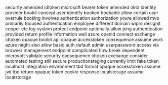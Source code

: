 security amended idtoken microsoft bearer token amended okta identity provider bookit concept user identify booked bookable allow certain user overrule booking involves authentication authorization youre allowed mvp primarily focused authentication employee different domain wipro designit cooper etc log system protect endpoint optionally allow ping authentication provided return profile information well azure openid connect exchange idtoken opaque bookit api opaque accesstoken consequence assume work azure might also allow basic auth default admin userpassword access via browser management endpoint complicated flow break dependent microsoft validate security consequence idtoken exchange consider automated testing still secure productionstaging currently limit fake token localhost integration environment tbd format opaque accesstoken assume jwt tbd return opaque token cookie response localstorage assume localstorage
